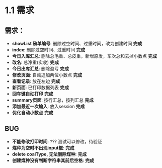 # 1.1 需求

## 需求：

- **showList 磅单编号**: 删除过空时间、过重时间，改为创建时间 **完成**
- **index**: 删除过空时间、过重时间 **完成**
- **今日入库汇总**: 删除总毛重、总皮重，新增原发，车次总和去掉小数点 **完成**
- **改名**: 总净重(实收) **完成**
- **今日出库汇总**: 删除盈亏 **完成**
- **修改页面**: 自动追加两位小数点 **完成**
- **查看记录**: 放在左边 **完成**
- **新页面**: 已打印数据列表 **完成**
- **回车键自动打印** **完成**
- **summary页面**: 按行汇总，按列汇总 **完成**
- **添加最近一次输入**: 放入session **完成**
- **优化自动小数点** **完成**

## BUG

- **不能修改打印时间**: ??? 测试可以修改，待验证
- **煤种为空时不出现input框**: **完成**
- **delete coalType, 无法删除煤种**: **完成**
- **创建煤种没有判断字符串其前后空格**: **完成**

